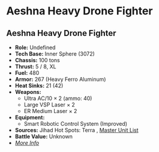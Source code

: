 # Aeshna Heavy Drone Fighter 

## Aeshna Heavy Drone Fighter 

- **Role:** Undefined 
- **Tech Base:** Inner Sphere (3072) 
- **Chassis:** 100 tons 
- **Thrust:** 5 / 8, XL 
- **Fuel:** 480 
- **Armor:** 267 (Heavy Ferro Aluminum) 
- **Heat Sinks:** 21 (42) 
- **Weapons:** 
  - Ultra AC/10 × 2 (ammo: 40) 
  - Large VSP Laser × 2 
  - ER Medium Laser × 2 
- **Equipment:** 
  - Smart Robotic Control System (Improved) 
- **Sources:** Jihad Hot Spots: Terra , [Master Unit List](http://masterunitlist.info/Unit/Details/15) 
- **Battle Value:** Unknown 
- [*More Info*](aeshna_heavy_drone_fighter/aeshna_heavy_drone_fighter.md) 


